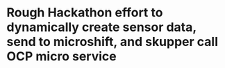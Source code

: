 # Rough Hackathon effort to dynamically create sensor data, send to microshift, and skupper call OCP micro service



